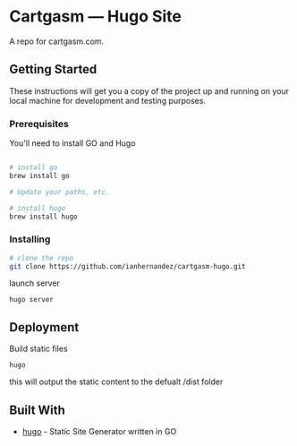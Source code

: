 # Cartgasm — Hugo Site

A repo for cartgasm.com.

## Getting Started

These instructions will get you a copy of the project up and running on your local machine for development and testing purposes.

### Prerequisites

You'll need to install GO and Hugo

```bash

# install go
brew install go

# Update your paths, etc.

# install hugo
brew install hugo
```

### Installing

```bash
# clone the repo
git clone https://github.com/ianhernandez/cartgasm-hugo.git
```

launch server

```
hugo server
```


## Deployment


Build static files

```
hugo
```

this will output the static content to the defualt /dist folder

## Built With

* [hugo](http://gohugo.io) - Static Site Generator written in GO
